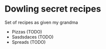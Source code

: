 # Dowling secret recipes

Set of recipes as given my grandma

- Pizzas (TODO)
- Sasdsdaces (TODO)
- Spreads (TODO)
